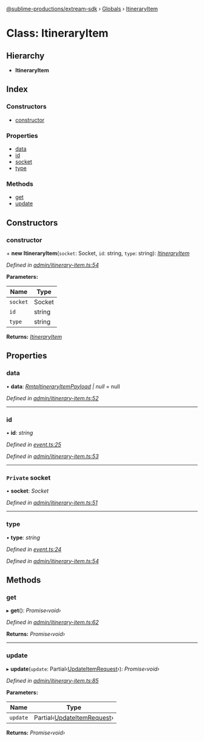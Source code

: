 [@sublime-productions/extream-sdk](../README.md) › [Globals](../globals.md) › [ItineraryItem](itineraryitem.md)

# Class: ItineraryItem

## Hierarchy

* **ItineraryItem**

## Index

### Constructors

* [constructor](itineraryitem.md#constructor)

### Properties

* [data](itineraryitem.md#data)
* [id](itineraryitem.md#id)
* [socket](itineraryitem.md#private-socket)
* [type](itineraryitem.md#type)

### Methods

* [get](itineraryitem.md#get)
* [update](itineraryitem.md#update)

## Constructors

###  constructor

\+ **new ItineraryItem**(`socket`: Socket, `id`: string, `type`: string): *[ItineraryItem](itineraryitem.md)*

*Defined in [admin/itinerary-item.ts:54](https://github.com/Extream-SaaS/ex-sdk/blob/22f780b/src/admin/itinerary-item.ts#L54)*

**Parameters:**

Name | Type |
------ | ------ |
`socket` | Socket |
`id` | string |
`type` | string |

**Returns:** *[ItineraryItem](itineraryitem.md)*

## Properties

###  data

• **data**: *[RmtpItineraryItemPayload](../interfaces/rmtpitineraryitempayload.md) | null* = null

*Defined in [admin/itinerary-item.ts:52](https://github.com/Extream-SaaS/ex-sdk/blob/22f780b/src/admin/itinerary-item.ts#L52)*

___

###  id

• **id**: *string*

*Defined in [event.ts:25](https://github.com/Extream-SaaS/ex-sdk/blob/22f780b/src/event.ts#L25)*

*Defined in [admin/itinerary-item.ts:53](https://github.com/Extream-SaaS/ex-sdk/blob/22f780b/src/admin/itinerary-item.ts#L53)*

___

### `Private` socket

• **socket**: *Socket*

*Defined in [admin/itinerary-item.ts:51](https://github.com/Extream-SaaS/ex-sdk/blob/22f780b/src/admin/itinerary-item.ts#L51)*

___

###  type

• **type**: *string*

*Defined in [event.ts:24](https://github.com/Extream-SaaS/ex-sdk/blob/22f780b/src/event.ts#L24)*

*Defined in [admin/itinerary-item.ts:54](https://github.com/Extream-SaaS/ex-sdk/blob/22f780b/src/admin/itinerary-item.ts#L54)*

## Methods

###  get

▸ **get**(): *Promise‹void›*

*Defined in [admin/itinerary-item.ts:62](https://github.com/Extream-SaaS/ex-sdk/blob/22f780b/src/admin/itinerary-item.ts#L62)*

**Returns:** *Promise‹void›*

___

###  update

▸ **update**(`update`: Partial‹[UpdateItemRequest](../globals.md#updateitemrequest)›): *Promise‹void›*

*Defined in [admin/itinerary-item.ts:85](https://github.com/Extream-SaaS/ex-sdk/blob/22f780b/src/admin/itinerary-item.ts#L85)*

**Parameters:**

Name | Type |
------ | ------ |
`update` | Partial‹[UpdateItemRequest](../globals.md#updateitemrequest)› |

**Returns:** *Promise‹void›*
